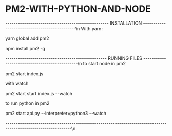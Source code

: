 # PM2-WITH-PYTHON-AND-NODE


--------------------------------------------------  INSTALLATION ---------------------------------------------\n
With yarn:

yarn global add pm2

npm install pm2 -g

------------------------------------------------- RUNNING FILES ----------------------------------------------\n
to start node in pm2

pm2 start index.js

with watch 

pm2 start start index.js --watch

to run python in pm2

pm2 start api.py --interpreter=python3 --watch

--------------------------------------------------------------------------------------------------------------\n
